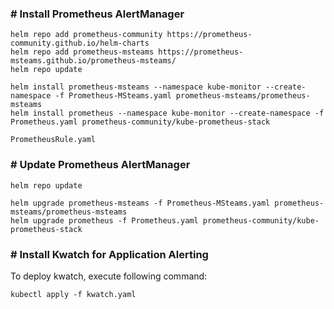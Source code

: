 ### # Install Prometheus AlertManager

```
helm repo add prometheus-community https://prometheus-community.github.io/helm-charts
helm repo add prometheus-msteams https://prometheus-msteams.github.io/prometheus-msteams/
helm repo update
```
```
helm install prometheus-msteams --namespace kube-monitor --create-namespace -f Prometheus-MSteams.yaml prometheus-msteams/prometheus-msteams
helm install prometheus --namespace kube-monitor --create-namespace -f Prometheus.yaml prometheus-community/kube-prometheus-stack 
```
```
PrometheusRule.yaml
```
### # Update Prometheus AlertManager
```
helm repo update
```
```
helm upgrade prometheus-msteams -f Prometheus-MSteams.yaml prometheus-msteams/prometheus-msteams
helm upgrade prometheus -f Prometheus.yaml prometheus-community/kube-prometheus-stack 
```
### # Install Kwatch for Application Alerting

To deploy kwatch, execute following command:
```
kubectl apply -f kwatch.yaml
```
